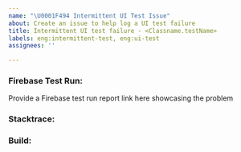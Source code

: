 ```yaml
---
name: "\U0001F494 Intermittent UI Test Issue"
about: Create an issue to help log a UI test failure
title: Intermittent UI test failure - <Classname.testName>
labels: eng:intermittent-test, eng:ui-test
assignees: ''

---
```


### Firebase Test Run:
Provide a Firebase test run report link here showcasing the problem
### Stacktrace:
### Build:
